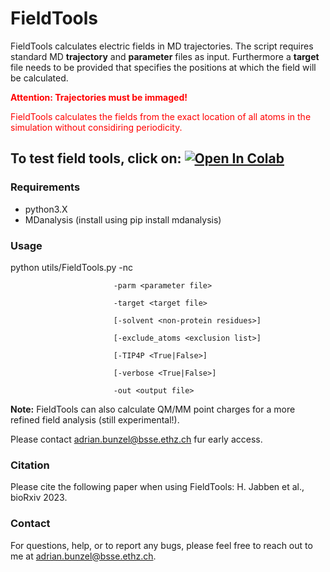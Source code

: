 # FieldTools

FieldTools calculates electric fields in MD trajectories. The script requires standard MD **trajectory** and **parameter** files as input.
Furthermore a **target** file needs to be provided that specifies the positions at which the field will be calculated.

<font color="red">**Attention: Trajectories must be immaged!**</font>

<font color="red">FieldTools calculates the fields from the exact location of all atoms in the simulation without considiring periodicity.</font>

To test field tools, click on: <a target="_blank" href="https://colab.research.google.com/github/bunzela/FieldTools/blob/main/FieldTools.ipynb">
  <img src="https://colab.research.google.com/assets/colab-badge.svg" alt="Open In Colab"/>
</a>
---

### Requirements
- python3.X
- MDanalysis (install using pip install mdanalysis)


### Usage
python utils/FieldTools.py -nc <trajectory file> 

                           -parm <parameter file> 

                           -target <target file> 

                           [-solvent <non-protein residues>]

                           [-exclude_atoms <exclusion list>] 

                           [-TIP4P <True|False>] 

                           [-verbose <True|False>] 
                           
                           -out <output file> 

**Note:** FieldTools can also calculate QM/MM point charges for a more refined field analysis (still experimental!).

Please contact [adrian.bunzel@bsse.ethz.ch](mailto:adrian.bunzel@bsse.ethz.ch) fur early access.

### Citation
Please cite the following paper when using FieldTools:
H. Jabben et al., bioRxiv 2023. 

### Contact
For questions, help, or to report any bugs, please feel free to reach out to me at [adrian.bunzel@bsse.ethz.ch](mailto:adrian.bunzel@bsse.ethz.ch).